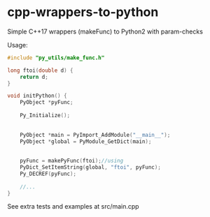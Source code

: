 # cpp-wrappers-to-python
Simple C++17 wrappers (makeFunc) to Python2 with param-checks

Usage:

```C++
#include "py_utils/make_func.h"

long ftoi(double d) {
	return d;
}

void initPython() {
	PyObject *pyFunc;
	
	Py_Initialize();
	
	
	PyObject *main = PyImport_AddModule("__main__");
	PyObject *global = PyModule_GetDict(main);
	
	
	pyFunc = makePyFunc(ftoi);//using
	PyDict_SetItemString(global, "ftoi", pyFunc);
	Py_DECREF(pyFunc);
	
	//...
}
```

See extra tests and examples at src/main.cpp

